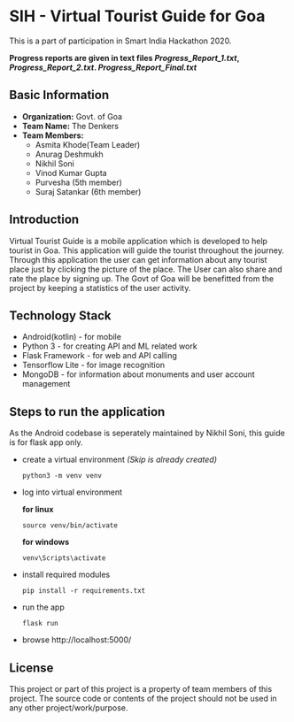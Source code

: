 # SIH - Virtual Tourist Guide for Goa

This is a part of participation in Smart India Hackathon 2020.

**Progress reports are given in text files *Progress_Report_1.txt*, *Progress_Report_2.txt*. *Progress_Report_Final.txt***

## Basic Information

- **Organization:** Govt. of Goa
- **Team Name:** The Denkers
- **Team Members:**
  - Asmita Khode(Team Leader)
  - Anurag Deshmukh
  - Nikhil Soni
  - Vinod Kumar Gupta
  - Purvesha (5th member)
  - Suraj Satankar (6th member)
  
## Introduction

Virtual Tourist Guide is a mobile application which is developed to help tourist in Goa.
This application will guide the tourist throughout the journey.
Through this application the user can get information about any tourist place just by clicking the picture of the place.
The User can also share and rate the place by signing up.
The Govt of Goa will be benefitted from the project by keeping a statistics of the user activity.

## Technology Stack

- Android(kotlin) - for mobile
- Python 3 - for creating API and ML related work
- Flask Framework - for web and API calling
- Tensorflow Lite - for image recognition
- MongoDB - for information about monuments and user account management

## Steps to run the application

As the Android codebase is seperately maintained by Nikhil Soni, this guide is for flask app only.

- create a virtual environment *(Skip is already created)*

    `python3 -m venv venv`

- log into virtual environment

    **for linux**

    `source venv/bin/activate`

    **for windows**

    `venv\Scripts\activate`

- install required modules

    `pip install -r requirements.txt`

- run the app

    `flask run`

- browse http://localhost:5000/

## License

This project or part of this project is a property of team members of this project.
The source code or contents of the project should not be used in any other project/work/purpose.
